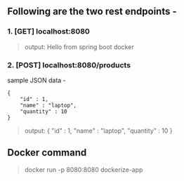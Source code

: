 ## Following are the two rest endpoints - 

### 1. [GET] localhost:8080
> output: Hello from spring boot docker

### 2. [POST] localhost:8080/products
sample JSON data -
```
{
    "id" : 1,
    "name" : "laptop",
    "quantity" : 10
}
```

>output: {
"id" : 1,
"name" : "laptop",
"quantity" : 10
}

## Docker command
>docker run -p 8080:8080 dockerize-app
